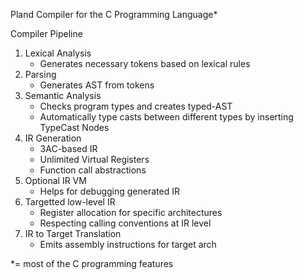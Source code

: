 Pland Compiler for the C Programming Language*

Compiler Pipeline

1. Lexical Analysis 
    - Generates necessary tokens based on lexical rules
2. Parsing
    - Generates AST from tokens
3. Semantic Analysis 
    - Checks program types and creates typed-AST
    - Automatically type casts between different types by inserting TypeCast Nodes
4. IR Generation
    - 3AC-based IR 
    - Unlimited Virtual Registers
    - Function call abstractions
5. Optional IR VM
    - Helps for debugging generated IR
6. Targetted low-level IR 
    - Register allocation for specific architectures
    - Respecting calling conventions at IR level
7. IR to Target Translation
    - Emits assembly instructions for target arch


*= most of the C programming features


